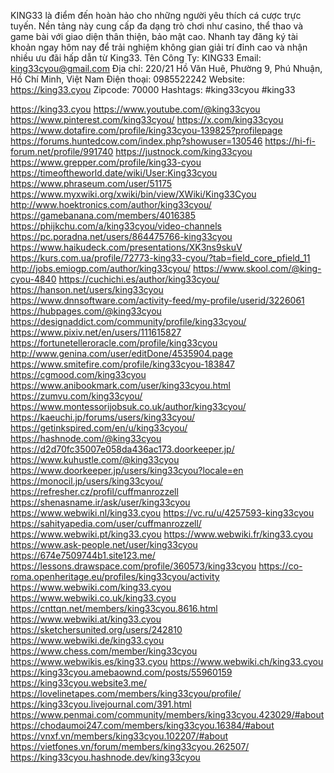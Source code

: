 KING33 là điểm đến hoàn hảo cho những người yêu thích cá cược trực tuyến. Nền tảng này cung cấp đa dạng trò chơi như casino, thể thao và game bài với giao diện thân thiện, bảo mật cao. Nhanh tay đăng ký tài khoản ngay hôm nay để trải nghiệm không gian giải trí đỉnh cao và nhận nhiều ưu đãi hấp dẫn từ King33. 
Tên Công Ty: KING33 
Email: king33cyou@gmail.com 
Địa chỉ: 220/21 Hồ Văn Huê, Phường 9, Phú Nhuận, Hồ Chí Minh, Việt Nam 
Điện thoại: 0985522242 
Website: https://king33.cyou
Zipcode: 70000 
Hashtags: #king33cyou #king33

https://king33.cyou
https://www.youtube.com/@king33cyou
https://www.pinterest.com/king33cyou/
https://x.com/king33cyou
https://www.dotafire.com/profile/king33cyou-139825?profilepage
https://forums.huntedcow.com/index.php?showuser=130546
https://hi-fi-forum.net/profile/991740
https://justnock.com/king33cyou
https://www.grepper.com/profile/king33-cyou
https://timeoftheworld.date/wiki/User:King33cyou
https://www.phraseum.com/user/51175
https://www.myxwiki.org/xwiki/bin/view/XWiki/King33Cyou
http://www.hoektronics.com/author/king33cyou/
https://gamebanana.com/members/4016385
https://phijkchu.com/a/king33cyou/video-channels
https://pc.poradna.net/users/864475766-king33cyou
https://www.haikudeck.com/presentations/XK3ns9skuV
https://kurs.com.ua/profile/72773-king33-cyou/?tab=field_core_pfield_11
http://jobs.emiogp.com/author/king33cyou/
https://www.skool.com/@king-cyou-4840
https://cuchichi.es/author/king33cyou/
https://hanson.net/users/king33cyou
https://www.dnnsoftware.com/activity-feed/my-profile/userid/3226061
https://hubpages.com/@king33cyou
https://designaddict.com/community/profile/king33cyou/
https://www.pixiv.net/en/users/111615827
https://fortunetelleroracle.com/profile/king33cyou
http://www.genina.com/user/editDone/4535904.page
https://www.smitefire.com/profile/king33cyou-183847
https://cgmood.com/king33cyou
https://www.anibookmark.com/user/king33cyou.html
https://zumvu.com/king33cyou/
https://www.montessorijobsuk.co.uk/author/king33cyou/
https://kaeuchi.jp/forums/users/king33cyou/
https://getinkspired.com/en/u/king33cyou/
https://hashnode.com/@king33cyou
https://d2d70fc35007e058da436ac173.doorkeeper.jp/
https://www.kuhustle.com/@king33cyou
https://www.doorkeeper.jp/users/king33cyou?locale=en
https://monocil.jp/users/king33cyou/
https://refresher.cz/profil/cuffmanrozzell
https://shenasname.ir/ask/user/king33cyou
https://www.webwiki.nl/king33.cyou
https://vc.ru/u/4257593-king33cyou
https://sahityapedia.com/user/cuffmanrozzell/
https://www.webwiki.pt/king33.cyou
https://www.webwiki.fr/king33.cyou
https://www.ask-people.net/user/king33cyou
https://674e7509744b1.site123.me/
https://lessons.drawspace.com/profile/360573/king33cyou
https://co-roma.openheritage.eu/profiles/king33cyou/activity
https://www.webwiki.com/king33.cyou
https://www.webwiki.co.uk/king33.cyou
https://cnttqn.net/members/king33cyou.8616.html
https://www.webwiki.at/king33.cyou
https://sketchersunited.org/users/242810
https://www.webwiki.de/king33.cyou
https://www.chess.com/member/king33cyou
https://www.webwikis.es/king33.cyou
https://www.webwiki.ch/king33.cyou
https://king33cyou.amebaownd.com/posts/55960159
https://king33cyou.website3.me/
https://lovelinetapes.com/members/king33cyou/profile/
https://king33cyou.livejournal.com/391.html
https://www.penmai.com/community/members/king33cyou.423029/#about
https://chodaumoi247.com/members/king33cyou.16384/#about
https://vnxf.vn/members/king33cyou.102207/#about
https://vietfones.vn/forum/members/king33cyou.262507/
https://king33cyou.hashnode.dev/king33cyou
